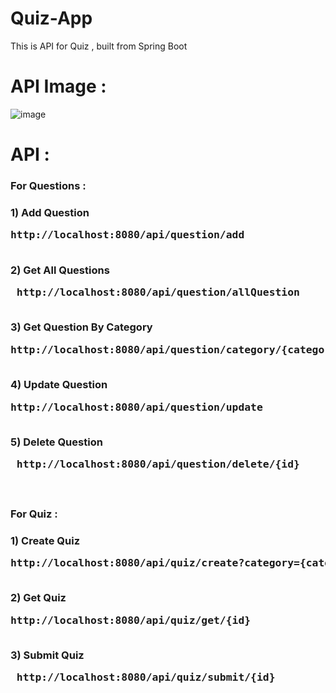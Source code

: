 # Quiz-App
This is API for Quiz , built from Spring Boot

# API Image : 

![image](https://github.com/Abdeali099/Quiz-App/assets/99460106/835a8ca1-2c22-46f1-9a0c-057307e5443c)

# API : 

<h3> For Questions :  <h3>
  
<strong>1) Add Question </strong> <pre> http://localhost:8080/api/question/add  </pre>
<br>
<strong>2) Get All Questions </strong>  <pre> http://localhost:8080/api/question/allQuestion </pre>
<br>
<strong>3) Get Question By Category </strong>  <pre> http://localhost:8080/api/question/category/{category} </pre>
<br>
<strong>4) Update Question </strong>  <pre> http://localhost:8080/api/question/update  </pre>
<br>
<strong>5) Delete Question </strong>  <pre> http://localhost:8080/api/question/delete/{id} </pre>
<br>

<h3> For Quiz  :  <h3>
  
<strong>1) Create Quiz </strong>  <pre> http://localhost:8080/api/quiz/create?category={category}&numQ={no_of_questions}&title={quiz_title}  </pre>
<br>
<strong>2) Get Quiz </strong>  <pre> http://localhost:8080/api/quiz/get/{id} </pre>
<br>
<strong>3) Submit Quiz </strong>  <pre> http://localhost:8080/api/quiz/submit/{id} </pre>
